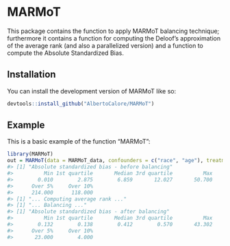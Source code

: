 
<!-- README.md is generated from README.Rmd. Please edit that file -->

# MARMoT

<!-- badges: start -->
<!-- badges: end -->

This package contains the function to apply MARMoT balancing technique;
furthermore it contains a function for computing the Deloof’s
approximation of the average rank (and also a parallelized version) and
a function to compute the Absolute Standardized Bias.

## Installation

You can install the development version of MARMoT like so:

``` r
devtools::install_github("AlbertoCalore/MARMoT")
```

## Example

This is a basic example of the function “MARMoT”:

``` r
library(MARMoT)
out = MARMoT(data = MARMoT_data, confounders = c("race", "age"), treatment = "hospital", n.cores = 1)
#> [1] "Absolute standardized bias - before balancing"
#>          Min 1st quartile       Median 3rd quartile          Max         Mean 
#>        0.010        2.875        6.859       12.027       50.700        8.667 
#>      Over 5%     Over 10% 
#>      214.000      118.000 
#> [1] "... Computing average rank ..."
#> [1] "... Balancing ..."
#> [1] "Absolute standardized bias - after balancing"
#>          Min 1st quartile       Median 3rd quartile          Max         Mean 
#>        0.132        0.138        0.412        0.570       43.302        1.055 
#>      Over 5%     Over 10% 
#>       23.000        4.000
```
